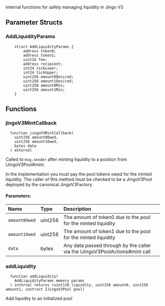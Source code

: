 Internal functions for safely managing liquidity in Jingo V3

## Parameter Structs

### AddLiquidityParams

```solidity
    struct AddLiquidityParams {
        address token0;
        address token1;
        uint24 fee;
        address recipient;
        int24 tickLower;
        int24 tickUpper;
        uint256 amount0Desired;
        uint256 amount1Desired;
        uint256 amount0Min;
        uint256 amount1Min;
    }
```

## Functions

### jingoV3MintCallback

```solidity
  function jingoV3MintCallback(
    uint256 amount0Owed,
    uint256 amount1Owed,
    bytes data
  ) external
```

Called to `msg.sender` after minting liquidity to a position from IJingoV3Pool#mint.

In the implementation you must pay the pool tokens owed for the minted liquidity.
The caller of this method must be checked to be a JingoV3Pool deployed by the canonical JingoV3Factory.

#### Parameters:

| Name          | Type    | Description                                                                   |
| :------------ | :------ | :---------------------------------------------------------------------------- |
| `amount0Owed` | uint256 | The amount of token0 due to the pool for the minted liquidity                 |
| `amount1Owed` | uint256 | The amount of token1 due to the pool for the minted liquidity                 |
| `data`        | bytes   | Any data passed through by the caller via the IJingoV3PoolActions#mint call |

### addLiquidity

```solidity
  function addLiquidity(
    AddLiquidityParams memory params
  ) internal returns (uint128 liquidity, uint256 amount0, uint256 amount1, contract IJingoV3Pool pool)
```

Add liquidity to an initialized pool
